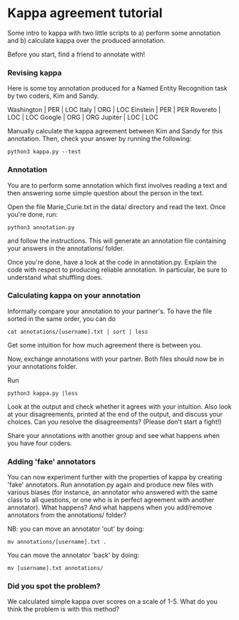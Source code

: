 # Kappa agreement tutorial

Some intro to kappa with two little scripts to a) perform some annotation and b) calculate kappa over the produced annotation.

Before you start, find a friend to annotate with!

### Revising kappa

Here is some toy annotation produced for a Named Entity Recognition task by two coders, Kim and Sandy.

Washington | PER | LOC
Italy | ORG | LOC
Einstein | PER | PER
Rovereto | LOC | LOC
Google | ORG | ORG
Jupiter | LOC | LOC

Manually calculate the kappa agreement between Kim and Sandy for this annotation. Then, check your answer by running the following:

    python3 kappa.py --test


### Annotation

You are to perform some annotation which first involves reading a text and then answering some simple question about the person in the text.

Open the file Marie_Curie.txt in the data/ directory and read the text. Once you're done, run:

    python3 annotation.py

and follow the instructions. This will generate an annotation file containing your answers in the annotations/ folder.

Once you're done, have a look at the code in annotation.py. Explain the code with respect to producing reliable annotation. In particular, be sure to understand what shuffling does.


### Calculating kappa on your annotation

Informally compare your annotation to your partner's. To have the file sorted in the same order, you can do 

    cat annotations/[username].txt | sort | less

Get some intuition for how much agreement there is between you.

Now, exchange annotations with your partner. Both files should now be in your annotations folder. 

Run

    python3 kappa.py |less

Look at the output and check whether it agrees with your intuition. Also look at your disagreements, printed at the end of the output, and discuss your choices. Can you resolve the disagreements? (Please don't start a fight!)

Share your annotations with another group and see what happens when you have four coders.


### Adding 'fake' annotators

You can now experiment further with the properties of kappa by creating 'fake' annotators. Run annotation.py again and produce new files with various biases (for instance, an annotator who answered with the same class to all questions, or one who is in perfect agreement with another annotator). What happens? And what happens when you add/remove annotators from the annotations/ folder? 

NB: you can move an annotator 'out' by doing:

    mv annotations/[username].txt .

You can move the annotator 'back' by doing:

    mv [username].txt annotations/


### Did you spot the problem?

We calculated simple kappa over scores on a scale of 1-5. What do you think the problem is with this method?
